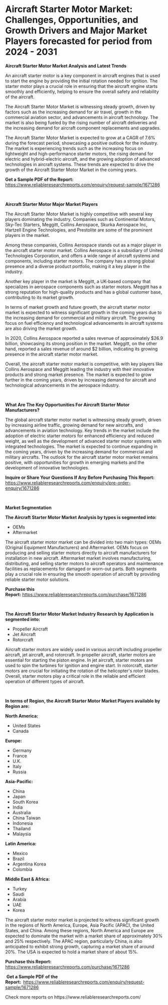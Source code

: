 <p><h1>Aircraft Starter Motor Market: Challenges, Opportunities, and Growth Drivers and Major Market Players forecasted for period from 2024 - 2031</h1></p><p><strong>Aircraft Starter Motor Market Analysis and Latest Trends</strong></p>
<p><p>An aircraft starter motor is a key component in aircraft engines that is used to start the engine by providing the initial rotation needed for ignition. The starter motor plays a crucial role in ensuring that the aircraft engine starts smoothly and efficiently, helping to ensure the overall safety and reliability of the aircraft.</p><p>The Aircraft Starter Motor Market is witnessing steady growth, driven by factors such as the increasing demand for air travel, growth in the commercial aviation sector, and advancements in aircraft technology. The market is also being fueled by the rising number of aircraft deliveries and the increasing demand for aircraft component replacements and upgrades.</p><p>The Aircraft Starter Motor Market is expected to grow at a CAGR of 7.6% during the forecast period, showcasing a positive outlook for the industry. The market is experiencing trends such as the increasing focus on lightweight and high-performance starter motors, the rising demand for electric and hybrid-electric aircraft, and the growing adoption of advanced technologies in aircraft systems. These trends are expected to drive the growth of the Aircraft Starter Motor Market in the coming years.</p></p>
<p><strong>Get a Sample PDF of the Report:&nbsp;</strong> <a href="https://www.reliableresearchreports.com/enquiry/request-sample/1671286">https://www.reliableresearchreports.com/enquiry/request-sample/1671286</a></p>
<p>&nbsp;</p>
<p><strong>Aircraft Starter Motor Major Market Players</strong></p>
<p><p>The Aircraft Starter Motor Market is highly competitive with several key players dominating the industry. Companies such as Continental Motors, Sky-Tec Starters, Meggitt, Collins Aerospace, Skurka Aerospace Inc, Hartzell Engine Technologies, and Prestolite are some of the prominent players in the market. </p><p>Among these companies, Collins Aerospace stands out as a major player in the aircraft starter motor market. Collins Aerospace is a subsidiary of United Technologies Corporation, and offers a wide range of aircraft systems and components, including starter motors. The company has a strong global presence and a diverse product portfolio, making it a key player in the industry.</p><p>Another key player in the market is Meggitt, a UK-based company that specializes in aerospace components such as starter motors. Meggitt has a strong reputation for high-quality products and has a global customer base, contributing to its market growth.</p><p>In terms of market growth and future growth, the aircraft starter motor market is expected to witness significant growth in the coming years due to the increasing demand for commercial and military aircraft. The growing focus on fuel efficiency and technological advancements in aircraft systems are also driving the market growth.</p><p>In 2020, Collins Aerospace reported a sales revenue of approximately $26.9 billion, showcasing its strong position in the market. Meggitt, on the other hand, reported a sales revenue of around $2 billion, indicating its growing presence in the aircraft starter motor market.</p><p>Overall, the aircraft starter motor market is competitive, with key players like Collins Aerospace and Meggitt leading the industry with their innovative products and strong market presence. The market is expected to grow further in the coming years, driven by increasing demand for aircraft and technological advancements in the aerospace industry.</p></p>
<p>&nbsp;</p>
<p><strong>What Are The Key Opportunities For Aircraft Starter Motor Manufacturers?</strong></p>
<p><p>The global aircraft starter motor market is witnessing steady growth, driven by increasing airline traffic, growing demand for new aircrafts, and advancements in aviation technology. Key trends in the market include the adoption of electric starter motors for enhanced efficiency and reduced weight, as well as the development of advanced starter motor systems with integrated technologies. The market is expected to continue expanding in the coming years, driven by the increasing demand for commercial and military aircrafts. The outlook for the aircraft starter motor market remains positive, with opportunities for growth in emerging markets and the development of innovative technologies.</p></p>
<p><strong>Inquire or Share Your Questions If Any Before Purchasing This Report:</strong> <a href="https://www.reliableresearchreports.com/enquiry/pre-order-enquiry/1671286">https://www.reliableresearchreports.com/enquiry/pre-order-enquiry/1671286</a></p>
<p>&nbsp;</p>
<p><strong>Market Segmentation</strong></p>
<p><strong>The Aircraft Starter Motor Market Analysis by types is segmented into:</strong></p>
<p><ul><li>OEMs</li><li>Aftermarket</li></ul></p>
<p><p>The aircraft starter motor market can be divided into two main types: OEMs (Original Equipment Manufacturers) and Aftermarket. OEMs focus on producing and selling starter motors directly to aircraft manufacturers for installation in new aircraft. Aftermarket market involves manufacturing, distributing, and selling starter motors to aircraft operators and maintenance facilities as replacements for damaged or worn-out parts. Both segments play a crucial role in ensuring the smooth operation of aircraft by providing reliable starter motor solutions.</p></p>
<p><strong>Purchase this Report:&nbsp;</strong><a href="https://www.reliableresearchreports.com/purchase/1671286">https://www.reliableresearchreports.com/purchase/1671286</a></p>
<p>&nbsp;</p>
<p><strong>The Aircraft Starter Motor Market Industry Research by Application is segmented into:</strong></p>
<p><ul><li>Propeller Aircraft</li><li>Jet Aircraft</li><li>Rotorcraft</li></ul></p>
<p><p>Aircraft starter motors are widely used in various aircraft including propeller aircraft, jet aircraft, and rotorcraft. In propeller aircraft, starter motors are essential for starting the piston engine. In jet aircraft, starter motors are used to spin the turbines for ignition and engine start. In rotorcraft, starter motors are crucial for initiating the rotation of the helicopter's rotor blades. Overall, starter motors play a critical role in the reliable and efficient operation of different types of aircraft.</p></p>
<p>&nbsp;</p>
<p><strong>In terms of Region, the Aircraft Starter Motor Market Players available by Region are:</strong></p>
<p>
    <p> <strong> North America: </strong>
        <ul>
            <li>United States</li>
            <li>Canada</li>
        </ul>
        </p> 
    <p> <strong> Europe: </strong>
        <ul>
            <li>Germany</li>
            <li>France</li>
            <li>U.K.</li>
            <li>Italy</li>
            <li>Russia</li>
        </ul>
        </p> 
    <p> <strong> Asia-Pacific: </strong>
        <ul>
            <li>China</li>
            <li>Japan</li>
            <li>South Korea</li>
            <li>India</li>
            <li>Australia</li>
            <li>China Taiwan</li>
            <li>Indonesia</li>
            <li>Thailand</li>
            <li>Malaysia</li>
        </ul>
        </p> 
    <p> <strong> Latin America: </strong>
        <ul>
            <li>Mexico</li>
            <li>Brazil</li>
            <li>Argentina Korea</li>
            <li>Colombia</li>
        </ul>
        </p> 
    <p> <strong> Middle East & Africa: </strong>
        <ul>
            <li>Turkey</li>
            <li>Saudi</li>
            <li>Arabia</li>
            <li>UAE</li>
            <li>Korea</li>
        </ul>
    </p>
    </p>
<p><p>The aircraft starter motor market is projected to witness significant growth in the regions of North America, Europe, Asia Pacific (APAC), the United States, and China. Among these regions, North America and Europe are expected to dominate the market with a market share of approximately 30% and 25% respectively. The APAC region, particularly China, is also anticipated to exhibit strong growth, capturing a market share of around 20%. The USA is expected to hold a market share of about 15%.</p></p>
<p><strong>Purchase this Report: </strong><a href="https://www.reliableresearchreports.com/purchase/1671286">https://www.reliableresearchreports.com/purchase/1671286</a></p>
<p>&nbsp;<strong>Get a Sample PDF of the Report:&nbsp;&nbsp;</strong><a href="https://www.reliableresearchreports.com/enquiry/request-sample/1671286">https://www.reliableresearchreports.com/enquiry/request-sample/1671286</a></p>
<p><strong></strong></p>
<p>Check more reports on https://www.reliableresearchreports.com/</p>